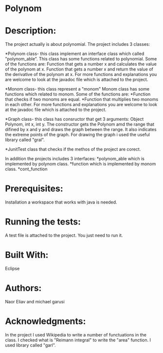# Polynom

# Description:
The project actually is about polynomial.
The project includes 3 classes:

*Polynom class- this class implement an interface class which called
"polynom_able". This class has some functions related to polynomial.
Some of the functions are:
Function that gets a number x and calculates the value of the
polynom at x.
Function that gets a number x and return the value of the derivative
of the polynom at x.
For more functions and explanations you are welcome to look at the
javadoc file which is attached to the project.


*Monom class- this class represent a "monom"
Monom class has some functions which related to monom.
Some of the functions are:
*Function that checks if two monoms are equal.
*Function that multiplies two monoms in each other.
For more functions and explanations you are welcome to look at the
javadoc file which is attached to the project.

*Graph class- this class has consructor that get 3 arguments: Object Polynom, int x, int y.
The constructor gets the Polynom amd the range that difined by x and y and draws the graph between the range.
It also indicates the extreme points of the graph.
For drawing the graph i used the useful library called "gral".

*JunitTest class that checks if the methos of the project are  corect.

In addition the projects includes 3 interfaces:
*polynom_able which is implemented by polynom class.
*function which is implemented by monom class.
*cont_function


# Prerequisites:
Installation a workspace that works with java is needed.

# Running the tests:
A test file is attached to the project. You just need to run it.

# Built With:

Eclipse

# Authors:
Naor Eliav and michael garusi

# Acknowledgments:
In the project I used Wikipedia to write a number of functuations in
the class.
I checked what is "Reimann integral" to write the "area" function.
I used library called "garl".
